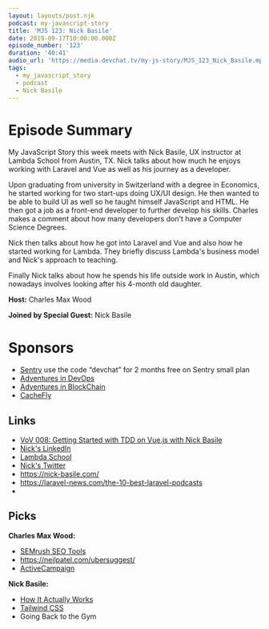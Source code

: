 ```yaml
---
layout: layouts/post.njk
podcast: my-javascript-story
title: 'MJS 123: Nick Basile'
date: 2019-09-17T10:00:00.000Z
episode_number: '123'
duration: '40:41'
audio_url: 'https://media.devchat.tv/my-js-story/MJS_123_Nick_Basile.mp3'
tags:
  - my_javascript_story
  - podcast
  - Nick Basile
---
```

# Episode Summary

My JavaScript Story this week meets with Nick Basile, UX instructor at Lambda School from Austin, TX. Nick talks about how much he enjoys working with Laravel and Vue as well as his journey as a developer. 

Upon graduating from university in Switzerland with a degree in Economics, he started working for two start-ups doing UX/UI design. He then wanted to be able to build UI as well so he taught himself JavaScript and HTML. He then got a job as a front-end developer to further develop his skills. Charles makes a comment about how many developers don't have a Computer Science Degrees.

Nick then talks about how he got into Laravel and Vue and also how he started working for Lambda. They briefly discuss Lambda's business model and Nick's approach to teaching.

Finally Nick talks about how he spends his life outside work in Austin, which nowadays involves looking after his 4-month old daughter.

**Host:** Charles Max Wood

**Joined by Special Guest:** Nick Basile

# Sponsors

* [Sentry](https://sentry.io/) use the code “devchat” for 2 months free on Sentry small plan
* [Adventures in DevOps](https://devchat.tv/adventures-in-devops/)
* [Adventures in BlockChain](https://devchat.tv/adventures-in-blockchain/)
* [CacheFly](https://www.cachefly.com/)

## Links

* [VoV 008: Getting Started with TDD on Vue.js with Nick Basile](<VoV 008: Getting Started with TDD on Vue.js with Nick Basile>)
* [Nick's LinkedIn](https://www.linkedin.com/in/nickbasile/)
* [Lambda School](https://lambdaschool.com)
* [Nick's Twitter](https://twitter.com/nickjbasile) 
* <https://nick-basile.com/>
* <https://laravel-news.com/the-10-best-laravel-podcasts>
* 

## Picks

**Charles Max Wood:**

* [SEMrush SEO Tools](www.semrush.com/‎)
* <https://neilpatel.com/ubersuggest/>
* [ActiveCampaign](https://www.activecampaign.com)


**Nick Basile:**

* [How It Actually Works](https://www.howitactuallyworks.com/welcome)
* [Tailwind CSS](https://tailwindcss.com)
* Going Back to the Gym
